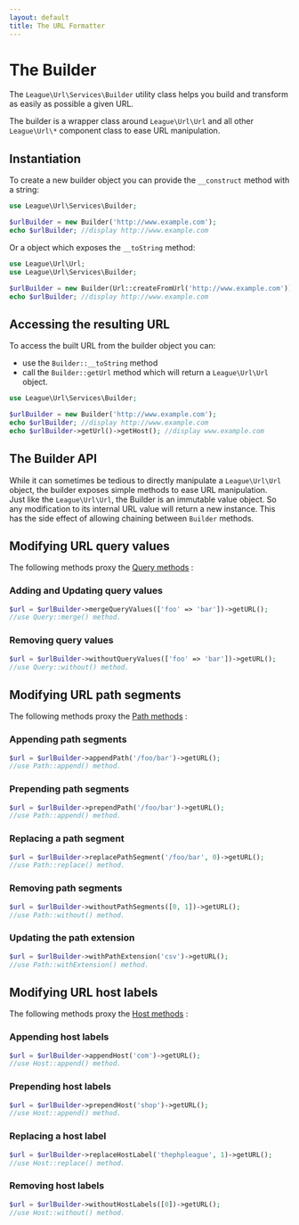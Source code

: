 ```yaml
---
layout: default
title: The URL Formatter
---
```


# The Builder

The `League\Url\Services\Builder` utility class helps you build and transform as easily as possible a given URL.

The builder is a wrapper class around `League\Url\Url` and all other `League\Url\*` component class to ease URL manipulation.

## Instantiation

To create a new builder object you can provide the `__construct` method with a string:

~~~php
use League\Url\Services\Builder;

$urlBuilder = new Builder('http://www.example.com');
echo $urlBuilder; //display http://www.example.com
~~~

Or a object which exposes the `__toString` method:

~~~php
use League\Url\Url;
use League\Url\Services\Builder;

$urlBuilder = new Builder(Url::createFromUrl('http://www.example.com'));
echo $urlBuilder; //display http://www.example.com
~~~

## Accessing the resulting URL

To access the built URL from the builder object you can:

- use the `Builder::__toString` method
- call the `Builder::getUrl` method which will return a `League\Url\Url` object.

~~~php
use League\Url\Services\Builder;

$urlBuilder = new Builder('http://www.example.com');
echo $urlBuilder; //display http://www.example.com
echo $urlBuilder->getUrl()->getHost(); //display www.example.com
~~~

## The Builder API

While it can sometimes be tedious to directly manipulate a `League\Url\Url` object, the builder exposes simple methods to ease URL manipulation.  
Just like the `League\Url\Url`, the Builder is an immutable value object. So any modification to its internal URL value will return a new instance. This has the side effect of allowing chaining between `Builder` methods.

## Modifying URL query values

The following methods proxy the [Query methods](/dev-master/components/query/) :

### Adding and Updating query values

~~~php
$url = $urlBuilder->mergeQueryValues(['foo' => 'bar'])->getURL();
//use Query::merge() method.
~~~

### Removing query values

~~~php
$url = $urlBuilder->withoutQueryValues(['foo' => 'bar'])->getURL();
//use Query::without() method.
~~~

## Modifying URL path segments

The following methods proxy the [Path methods](/dev-master/components/path/) :

### Appending path segments

~~~php
$url = $urlBuilder->appendPath('/foo/bar')->getURL();
//use Path::append() method.
~~~

### Prepending path segments

~~~php
$url = $urlBuilder->prependPath('/foo/bar')->getURL();
//use Path::append() method.
~~~

### Replacing a path segment

~~~php
$url = $urlBuilder->replacePathSegment('/foo/bar', 0)->getURL();
//use Path::replace() method.
~~~

### Removing path segments

~~~php
$url = $urlBuilder->withoutPathSegments([0, 1])->getURL();
//use Path::without() method.
~~~

### Updating the path extension

~~~php
$url = $urlBuilder->withPathExtension('csv')->getURL();
//use Path::withExtension() method.
~~~

## Modifying URL host labels

The following methods proxy the [Host methods](/dev-master/components/host/) :

### Appending host labels

~~~php
$url = $urlBuilder->appendHost('com')->getURL();
//use Host::append() method.
~~~

### Prepending host labels

~~~php
$url = $urlBuilder->prependHost('shop')->getURL();
//use Host::append() method.
~~~

### Replacing a host label

~~~php
$url = $urlBuilder->replaceHostLabel('thephpleague', 1)->getURL();
//use Host::replace() method.
~~~

### Removing host labels

~~~php
$url = $urlBuilder->withoutHostLabels([0])->getURL();
//use Host::without() method.
~~~